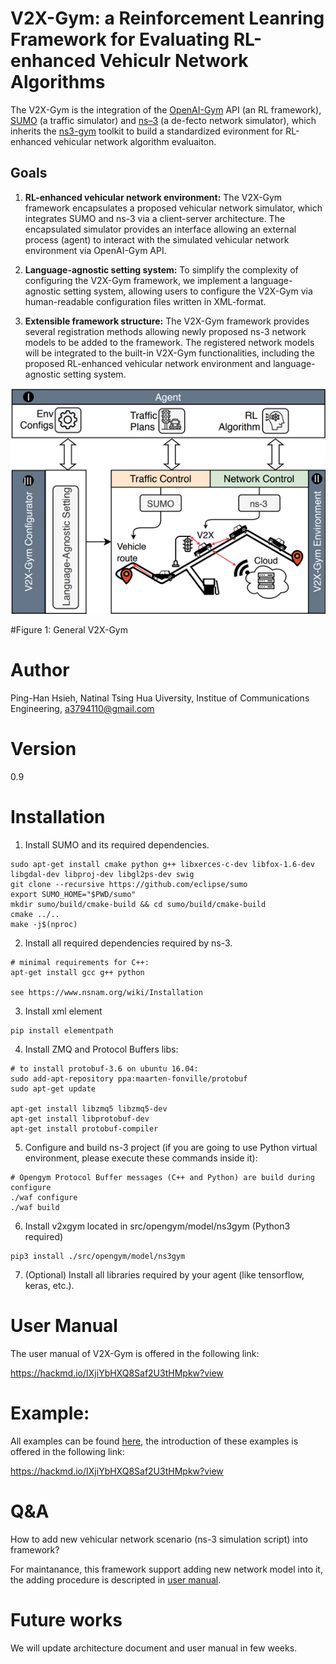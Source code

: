 V2X-Gym: a Reinforcement Leanring Framework for Evaluating RL-enhanced Vehiculr Network Algorithms
============
The V2X-Gym is the integration of the [OpenAI-Gym](https://gym.openai.com/) API (an RL framework), [SUMO](https://github.com/tkn-tub/ns3-gym) (a traffic simulator) and [ns–3](https://www.nsnam.org/) (a de-fecto network simulator), which inherits the [ns3-gym](https://github.com/tkn-tub/ns3-gym) toolkit to build a standardized evironment for RL-enhanced vehicular network algorithm evaluaiton.


## Goals
1. **RL-enhanced vehicular network environment:**
The V2X-Gym framework encapsulates a proposed vehicular network simulator, which integrates SUMO and ns-3 via a client-server architecture. The encapsulated simulator provides an interface allowing an external process (agent) to interact with the simulated vehicular network environment via OpenAI-Gym API. 
2. **Language-agnostic setting system:**
To simplify the complexity of configuring the V2X-Gym framework, we implement a language-agnostic setting system, allowing users to configure the V2X-Gym via human-readable configuration files written in XML-format. 

3. **Extensible framework structure:**
The V2X-Gym framework provides several registration methods allowing newly proposed ns-3 network models to be added to the framework. The registered network models will be integrated to the built-in V2X-Gym functionalities, including the proposed RL-enhanced vehicular network environment and language-agnostic setting system.


<p align="center">
  <img src="Schematic_Diagram_of_V2XGym.png">
</p>

#Figure 1: General V2X-Gym
  

Author
========
Ping-Han Hsieh, Natinal Tsing Hua Uiversity, Institue of Communications Engineering, a3794110@gmail.com 

Version
============
0.9

Installation
============

1. Install SUMO and its required dependencies.
```
sudo apt-get install cmake python g++ libxerces-c-dev libfox-1.6-dev libgdal-dev libproj-dev libgl2ps-dev swig
git clone --recursive https://github.com/eclipse/sumo
export SUMO_HOME="$PWD/sumo"
mkdir sumo/build/cmake-build && cd sumo/build/cmake-build
cmake ../..
make -j$(nproc)
```

2. Install all required dependencies required by ns-3.
```
# minimal requirements for C++:
apt-get install gcc g++ python

see https://www.nsnam.org/wiki/Installation
```
3. Install xml element
```
pip install elementpath
```

4. Install ZMQ and Protocol Buffers libs:
```
# to install protobuf-3.6 on ubuntu 16.04:
sudo add-apt-repository ppa:maarten-fonville/protobuf
sudo apt-get update

apt-get install libzmq5 libzmq5-dev
apt-get install libprotobuf-dev
apt-get install protobuf-compiler
```
5. Configure and build ns-3 project (if you are going to use Python virtual environment, please execute these commands inside it):
```
# Opengym Protocol Buffer messages (C++ and Python) are build during configure
./waf configure
./waf build
```

6. Install v2xgym located in src/opengym/model/ns3gym (Python3 required)
```
pip3 install ./src/opengym/model/ns3gym
```

7. (Optional) Install all libraries required by your agent (like tensorflow, keras, etc.).

User Manual
========

The user manual of V2X-Gym is offered in the following link:

https://hackmd.io/IXjiYbHXQ8Saf2U3tHMpkw?view

Example: 
========

All examples can be found [here](./scratch/), the introduction of these examples is offered in the following link:

https://hackmd.io/IXjiYbHXQ8Saf2U3tHMpkw?view

Q&A
========
How to add new vehicular network scenario (ns-3 simulation script) into framework?

  For maintanance, this framework support adding new network model into it, the adding procedure is descripted in [user manual](https://hackmd.io/@7GrhaD36QtiCRdjPf7T_Qg/B1fdW9HuI).

Future works
========
We will update architecture document and user manual in few weeks.
